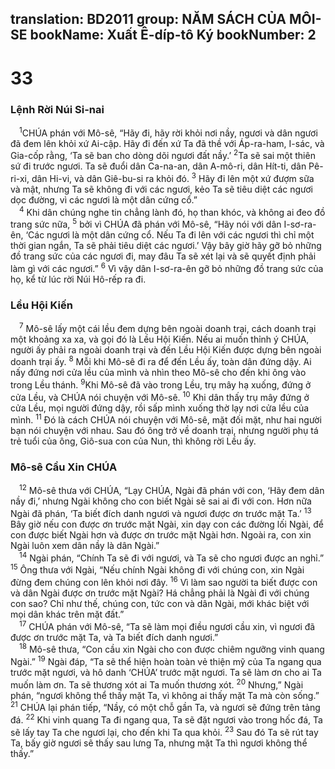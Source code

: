 translation: BD2011
group: NĂM SÁCH CỦA MÔI-SE
bookName: Xuất Ê-díp-tô Ký 
bookNumber: 2
-------

<div class="title"><h1>33</h1><h3>Lệnh Rời Núi Si-nai</h3></div>
<span class="verse xu_33_1"> <sup>1</sup>CHÚA phán với Mô-sê, “Hãy đi, hãy rời khỏi nơi nầy, ngươi và dân ngươi đã đem lên khỏi xứ Ai-cập. Hãy đi đến xứ Ta đã thề với Áp-ra-ham, I-sác, và Gia-cốp rằng, ‘Ta sẽ ban cho dòng dõi ngươi đất nầy.’ </span>
<span class="verse xu_33_2"><sup>2</sup>Ta sẽ sai một thiên sứ đi trước ngươi. Ta sẽ đuổi dân Ca-na-an, dân A-mô-ri, dân Hít-ti, dân Pê-ri-xi, dân Hi-vi, và dân Giê-bu-si ra khỏi đó. </span>
<span class="verse xu_33_3"><sup>3</sup> Hãy đi lên một xứ đượm sữa và mật, nhưng Ta sẽ không đi với các ngươi, kẻo Ta sẽ tiêu diệt các ngươi dọc đường, vì các ngươi là một dân cứng cổ.”<br/></span>
<span class="verse xu_33_4"> <sup>4</sup> Khi dân chúng nghe tin chẳng lành đó, họ than khóc, và không ai đeo đồ trang sức nữa, </span>
<span class="verse xu_33_5"><sup>5</sup> bởi vì CHÚA đã phán với Mô-sê, “Hãy nói với dân I-sơ-ra-ên, ‘Các ngươi là một dân cứng cổ. Nếu Ta đi lên với các ngươi thì chỉ một thời gian ngắn, Ta sẽ phải tiêu diệt các ngươi.’ Vậy bây giờ hãy gỡ bỏ những đồ trang sức của các ngươi đi, may đâu Ta sẽ xét lại và sẽ quyết định phải làm gì với các ngươi.” </span>
<span class="verse xu_33_6"><sup>6</sup> Vì vậy dân I-sơ-ra-ên gỡ bỏ những đồ trang sức của họ, kể từ lúc rời Núi Hô-rếp ra đi.<br/></span>
<div class="title"><h3>Lều Hội Kiến</h3></div>
<span class="verse xu_33_7"> <sup>7</sup> Mô-sê lấy một cái lều đem dựng bên ngoài doanh trại, cách doanh trại một khoảng xa xa, và gọi đó là Lều Hội Kiến. Nếu ai muốn thỉnh ý CHÚA, người ấy phải ra ngoài doanh trại và đến Lều Hội Kiến được dựng bên ngoài doanh trại ấy. </span>
<span class="verse xu_33_8"><sup>8</sup> Mỗi khi Mô-sê đi ra để đến Lều ấy, toàn dân đứng dậy. Ai nấy đứng nơi cửa lều của mình và nhìn theo Mô-sê cho đến khi ông vào trong Lều thánh. </span>
<span class="verse xu_33_9"><sup>9</sup>Khi Mô-sê đã vào trong Lều, trụ mây hạ xuống, đứng ở cửa Lều, và CHÚA nói chuyện với Mô-sê. </span>
<span class="verse xu_33_10"><sup>10</sup> Khi dân thấy trụ mây đứng ở cửa Lều, mọi người đứng dậy, rồi sấp mình xuống thờ lạy nơi cửa lều của mình. </span>
<span class="verse xu_33_11"><sup>11</sup> Ðó là cách CHÚA nói chuyện với Mô-sê, mặt đối mặt, như hai người bạn nói chuyện với nhau. Sau đó ông trở về doanh trại, nhưng người phụ tá trẻ tuổi của ông, Giô-sua con của Nun, thì không rời Lều ấy.<br/></span>
<div class="title"><h3>Mô-sê Cầu Xin CHÚA</h3></div>
<span class="verse xu_33_12"> <sup>12</sup> Mô-sê thưa với CHÚA, “Lạy CHÚA, Ngài đã phán với con, ‘Hãy đem dân nầy đi,’ nhưng Ngài không cho con biết Ngài sẽ sai ai đi với con. Hơn nữa Ngài đã phán, ‘Ta biết đích danh ngươi và ngươi được ơn trước mặt Ta.’ </span>
<span class="verse xu_33_13"><sup>13</sup> Bây giờ nếu con được ơn trước mặt Ngài, xin dạy con các đường lối Ngài, để con được biết Ngài hơn và được ơn trước mặt Ngài hơn. Ngoài ra, con xin Ngài luôn xem dân nầy là dân Ngài.”<br/></span>
<span class="verse xu_33_14"> <sup>14</sup> Ngài phán, “Chính Ta sẽ đi với ngươi, và Ta sẽ cho ngươi được an nghỉ.” </span>
<span class="verse xu_33_15"><sup>15</sup> Ông thưa với Ngài, “Nếu chính Ngài không đi với chúng con, xin Ngài đừng đem chúng con lên khỏi nơi đây. </span>
<span class="verse xu_33_16"><sup>16</sup> Vì làm sao người ta biết được con và dân Ngài được ơn trước mặt Ngài? Há chẳng phải là Ngài đi với chúng con sao? Chỉ như thế, chúng con, tức con và dân Ngài, mới khác biệt với mọi dân khác trên mặt đất.”<br/></span>
<span class="verse xu_33_17"> <sup>17</sup> CHÚA phán với Mô-sê, “Ta sẽ làm mọi điều ngươi cầu xin, vì ngươi đã được ơn trước mặt Ta, và Ta biết đích danh ngươi.”<br/></span>
<span class="verse xu_33_18"> <sup>18</sup> Mô-sê thưa, “Con cầu xin Ngài cho con được chiêm ngưỡng vinh quang Ngài.” </span>
<span class="verse xu_33_19"><sup>19</sup> Ngài đáp, “Ta sẽ thể hiện hoàn toàn vẻ thiện mỹ của Ta ngang qua trước mặt ngươi, và hô danh ‘CHÚA’ trước mặt ngươi. Ta sẽ làm ơn cho ai Ta muốn làm ơn. Ta sẽ thương xót ai Ta muốn thương xót. </span>
<span class="verse xu_33_20"><sup>20</sup> Nhưng,” Ngài phán, “ngươi không thể thấy mặt Ta, vì không ai thấy mặt Ta mà còn sống.” </span>
<span class="verse xu_33_21"><sup>21</sup> CHÚA lại phán tiếp, “Nầy, có một chỗ gần Ta, và ngươi sẽ đứng trên tảng đá. </span>
<span class="verse xu_33_22"><sup>22</sup> Khi vinh quang Ta đi ngang qua, Ta sẽ đặt ngươi vào trong hốc đá, Ta sẽ lấy tay Ta che ngươi lại, cho đến khi Ta qua khỏi. </span>
<span class="verse xu_33_23"><sup>23</sup> Sau đó Ta sẽ rút tay Ta, bấy giờ ngươi sẽ thấy sau lưng Ta, nhưng mặt Ta thì ngươi không thể thấy.”<br/></span>
